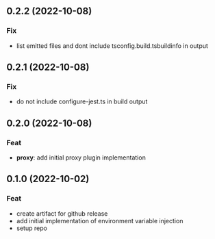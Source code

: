 ## 0.2.2 (2022-10-08)

### Fix

- list emitted files and dont include tsconfig.build.tsbuildinfo in output

## 0.2.1 (2022-10-08)

### Fix

- do not include configure-jest.ts in build output

## 0.2.0 (2022-10-08)

### Feat

- **proxy**: add initial proxy plugin implementation

## 0.1.0 (2022-10-02)

### Feat

- create artifact for github release
- add initial implementation of environment variable injection
- setup repo
